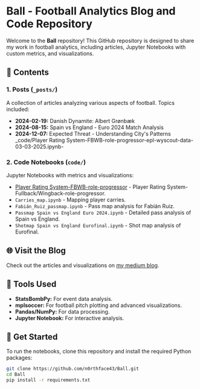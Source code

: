 # Ball - Football Analytics Blog and Code Repository

Welcome to the **Ball** repository! This GitHub repository is designed to share my work in football analytics, including articles, Jupyter Notebooks with custom metrics, and visualizations.

## 📂 Contents

### 1. **Posts** (`_posts/`)
A collection of articles analyzing various aspects of football. Topics included:
- **2024-02-19:** Danish Dynamite: Albert Grønbæk
- **2024-08-15:** Spain vs England - Euro 2024 Match Analysis
- **2024-12-07:** Expected Threat - Understanding City's Patterns
  _code/Player Rating System-FBWB-role-progressor-epl-wyscout-data-03-03-2025.ipynb- 
### 2. **Code Notebooks** (`code/`)
Jupyter Notebooks with metrics and visualizations:
- [Player Rating System-FBWB-role-progressor](Player%20Rating%20System-FBWB-role-progressor-epl-wyscout-data-03-03-2025.ipynb) - Player Rating System-Fullback/Wingback-role-progressor.
- `Carries_map.ipynb` - Mapping player carries.
- `Fabián_Ruiz_passmap.ipynb` - Pass map analysis for Fabián Ruiz.
- `Passmap Spain vs England Euro 2024.ipynb` - Detailed pass analysis of Spain vs England.
- `Shotmap Spain vs England Eurofinal.ipynb` - Shot map analysis of Eurofinal.

## 🌐 Visit the Blog
Check out the articles and visualizations on [my medium blog](https://medium.com/@henrik.schjoth).

## 🔧 Tools Used
- **StatsBombPy:** For event data analysis.
- **mplsoccer:** For football pitch plotting and advanced visualizations.
- **Pandas/NumPy:** For data processing.
- **Jupyter Notebook:** For interactive analysis.

## 🚀 Get Started
To run the notebooks, clone this repository and install the required Python packages:
```bash
git clone https://github.com/n0rthface43/Ball.git
cd Ball
pip install -r requirements.txt
